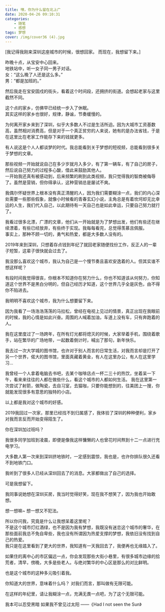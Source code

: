 ```yaml
---
title: 嘿，你为什么留在北上广
date: 2020-04-26 09:10:31
categories:
    - 随笔
    - 感想
tags: 梦想
cover: /img/cover36 (4).jpg
---
```

[我记得我刚来深圳这座城市的时候，很想回家。 而现在，我想留下来。]   
<!-- more -->

昨晚十点，从宝安中心回来。    
地铁站中，听一女子同一男子对话。    
女：“这么晚了人还是这么多。”    
男：“都是加班的。”      

然后我走在宝安固戍的街头，看着这个时间段，还拥挤的街道。会想起老家与这里截然不同。      

这个点的家乡，仿佛早已经统一步入了休眠。  
其实这样的家乡也很好，规律，静谧，节奏缓慢的。      

为何离开家乡来到了深圳，似乎大多数人不过是生活所迫。因为大城市工资基数高，虽然相对消费高，但是对于一个真正贫穷的人来说，她有的是办法省钱，于是在这里比在老家工作能存下来的钱就更多。        

有人说这是个人人都谈梦的时代。我总能看到关于梦想的短视频，总能看到很多关于梦想的文章。      

那些视频一开始就说自己在多少岁就月入多少，有了第一辆车，有了自己的房子，然后说自己努力的过程多心酸，借此来鼓励其他人。      
一开始我还真有被感动到，后来频繁的刷到此类视频，我只觉得我的智商被侮辱了。虽然是营销，但你得承认，这种营销总是屡试不爽。    

我偶尔怀疑世界上根本没有真正清醒的人，因为我们需要糊涂一点，我们的内心深处需要一些那些假象，就像小时候看的青春玄幻小说，主角总是有着坎坷却无比幸运的人生，我们代入自己，以此期待有一天自己也是如此幸运，只要自己努力就行了。    

我看过很多北漂，广漂的文章，他们从一开始就是为了梦想出发，他们有些还在继续漂着，有些已经放弃，有些终于实现。我每每看完，总觉得羡慕且佩服。   
事实上，那种不顾一切的，勇气和热爱，都是大多数人没有的。    

2019年来到深圳，只想着存点钱到年纪了就回老家随便找份工作，反正人的一辈子短暂，这辈子很快就会过去了。    

我没那么喜欢这个城市，我认为自己是一个慢节奏且喜欢安逸着的人。但其实谁不想这样呢？    

有段时间我觉得很丧，你根本不知道你在努力什么，你也不知道该从何努力，你知道这个世界不是黑白分明的，但自己经历才知道，这个世界几乎全是灰色，由不得你不陷进去。    

我明明不喜欢这个城市，我为什么想要留下来。  

因为我看了一场浩浩荡荡的马拉松，曾经在电视上见过的情景，真正出现在我眼前的时候，我的心情是如此兴奋。周围的人喊着加油，车道上没有车，只有奔跑着的人。

我在这里度过了一场跨年，在所有灯光都将熄灭的时候，大家举着手机，围绕着歌手，站在繁华的广场地带，一起数着倒计时，喊出了那句，新年快乐。      

我去过一次大学城的图书馆，也许对于别人而言的日常生活，对我而言却是打开了另一个世界，偌大的图书馆，里面真藏着黄金，有人在这里办公，有人在这里学习...     

我曾经一个人拿着电脑去书吧，去某个咖啡店点一杯二三十的热饮，坐着呆一下午，看来来往往的人都在做些什么，看这个城市的人都如何生活。
我在这里第一次尝试了射箭，做陶瓷，去自习室，去猫咖，只要你能想到的，往美团上一搜，你就能发现很多有意思的独特的小店。    

以上都是我对这个城市的好感。    

2019我回过一次家，那里已经找不到归属感了，我体验了深圳的种种便利，家乡对我而言反而开始变得陌生了。      

你在深圳加过班吗？      

我很多同学加班到凌晨，即便是像我这样慵懒的人也曾花时间熬到十二一点进行充电学习。    

大多数人第一次来到深圳挤地铁时，一定感到震惊，我也是，也许你排队很久还看不到地铁门口。      

我听到了很多人已经从深圳回去了的消息。大家都做出了自己的选择。      

可是我想留下。  

我同事说她想在深圳买房，我当时觉得好笑，现在我不想笑了，因为我也开始敢想。      

想一想嘛~ 想一想又不犯法。      

所以你问我，究竟是什么让我想呆着这里呢？    
不是这个城市灯红酒绿，也不是因为我有梦想，我既没有迷恋这个城市的奢华，在那些面前我总不免自卑些，我也没有所谓因为热爱支撑的梦想，我依旧没有找到自己的热爱。  
我只是在这里看到了更大的世界，我知道有一天我回去了，我便再也无缘踏入了。    

如果住的离中心的市区偏远一点，你会发现那些大街小巷里，有很多城市边缘的拾荒者，清早，傍晚，大多是些老人。与绝对繁华的中心区是那么的对比鲜明。    

也是这个城市的这种多元吸引着我。    

你知道大的世界，意味着什么吗？  对我们而言，那叫做有无限可能。      

在这样的年纪里，请让我糊涂一点，充满无畏一点吧，为了这个无限可能。      

我本可以忍受黑暗
如果我不曾见过太阳
——《Had I not seen the Sun》
